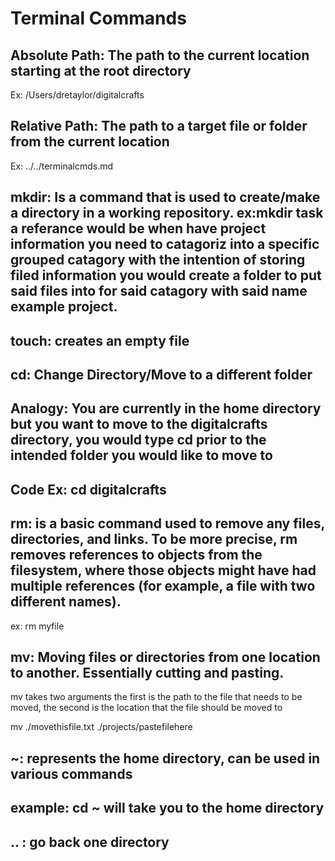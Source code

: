 # Terminal Commands

## Absolute Path: The path to the current location starting at the root directory

Ex: /Users/dretaylor/digitalcrafts

## Relative Path: The path to a target file or folder from the current location

Ex: ../../terminalcmds.md

## mkdir: Is a command that is used to create/make a directory in a working repository. ex:mkdir task a referance would be when have project information you need to catagoriz into a specific grouped catagory with the intention of storing filed information you would create a folder to put said files into for said catagory with said name example project. 


## touch: creates an empty file



## cd: Change Directory/Move to a different folder 
## Analogy: You are currently in the home directory but you want to move to the digitalcrafts directory, you would type cd prior to the intended folder you would like to move to 
## Code Ex: cd digitalcrafts


## rm: is a basic command used to remove any files, directories, and links. To be more precise, rm removes references to objects from the filesystem, where those objects might have had multiple references (for example, a file with two different names). 
ex: rm myfile


## mv: Moving files or directories from one location to another. Essentially cutting and pasting. 

mv takes two arguments the first is the path to the file that needs to be moved, the second is the location that the file should be moved to

mv ./movethisfile.txt  ./projects/pastefilehere


## ~: represents the home directory, can be used in various commands
## example: cd ~ will take you to the home directory

## .. : go back one directory